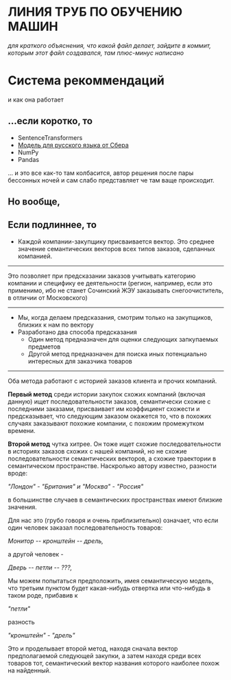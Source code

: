 # ЛИНИЯ ТРУБ ПО ОБУЧЕНИЮ МАШИН

*для краткого объяснения, что какой файл делает, зайдите в коммит, которым этот файл создавался, там плюс-минус написано*

# Система рекоммендаций 
и как она работает

## ...если коротко, то

* SentenceTransformers
* [Модель для русского языка от Сбера](https://huggingface.co/sberbank-ai/sbert_large_nlu_ru)
* NumPy
* Pandas

... и это все как-то там колбасится, автор решения после пары бессонных ночей
 и сам слабо представляет че там ваще происходит.
 
## Но вообще,

## Если подлиннее, то
* Каждой компании-закупщику присваивается вектор.
Это среднее значение семантических векторов всех типов заказов, сделанных
компанией.

---

Это позволяет при предсказании заказов учитывать категорию компании и специфику ее деятельности (регион, например, если это применимо, ибо не станет Сочинский 
ЖЭУ заказывать снегоочиститель, в отличии от Московского)

---

*  Мы, когда делаем предсказания, смотрим только на закупщиков, близких к нам по вектору
* Разработано два способа предсказания 
  * Один метод предназначен для оценки следующих запкупаемых предметов
  * Другой метод предназначен для поиска иных потенциально интересных для заказчика товаров

---

Оба метода работают с историей заказов клиента и прочих компаний.

**Первый метод** среди истории закупок схожих компаний (включая данную) ищет последовательности заказов, семантически схожие с
последними заказами, присваивает им коэффициент схожести и предсказывает, что следующим заказом окажется то,
 что в похожих случаях заказывают похожие компании, с похожим промежутком времени.

**Второй метод** чутка хитрее. Он тоже ищет схожие последовательности в историях заказов схожих с нашей компаний, но не
схожие последовательности семантических векторов, а схожие траектории в семантическом пространстве. 
Наскролько автору известно, разности вроде:

*"Лондон" - "Британия" и "Москва" - "Россия"*

в большинстве случаев в семантических пространствах имеют близкие значения.

Для нас это (грубо говоря и очень приблизительно) означает, что если один человек заказал последовательность товаров:

*Монитор -- кронштейн -- дрель,*

а другой человек - 

*Дверь -- петли -- ???,*

Мы можем попытаться предположить, имея семантическую модель, что третьим пунктом будет какая-нибудь отвертка
или что-нибудь в таком роде, прибавив к 


*"петли"* 

разность 

*"кронштейн" - "дрель"*

Это и проделывает второй метод, находя сначала вектор предполагаемой следующей закупки, а затем находя среди всех товаров тот, семантический вектор названия которого наиболее похож на найденный.
